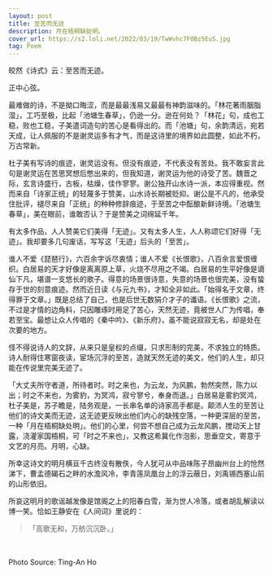 ```yaml
---
layout: post
title: 至苦而无迹
description: 月在梧桐缺处明。
cover_url: https://s2.loli.net/2022/03/19/TwWvhc7FOBz5EuS.jpg
tag: Poem
---
```


皎然《诗式》云：至苦而无迹。

正中心弦。

最难做的诗，不是拗口晦涩，而是最最浅易又最最有神韵滋味的。「林花著雨胭脂湿」，工巧至极，比起「池塘生春草」，仍逊一分。逊在何处？「林花」句，成也工稳，败也工稳，子美遣词造句的苦心是看得出的。而「池塘」句，余韵清远，宛若天成，让人佩服的不是谢灵运多有才气，而是这诗里的境界如此圆整，如此不朽，万古常新。

杜子美有写诗的痕迹，谢灵运没有。但没有痕迹，不代表没有苦处。我不敢妄言此句是谢灵运在苦思冥想后憋出来的，但我知道，谢灵运为他的诗受了苦。魏晋之际，玄言诗盛行，古板，枯燥，佳作寥寥。谢公独开山水诗一派，本应得重视。然而来自「诗家正统」的轻蔑多于赞美，山水诗长期被贬抑。谢公是不凡的，他承受住批评，褪尽来自「正统」的种种修辞痕迹，于至苦之中酝酿新鲜诗境。「池塘生春草」，美在眼前，谁敢否认？于是赞美之词绵延千年。

有太多作品，人人赞美它们美得「无迹」。又有太多人生，人人称颂它们好得「无迹」。我却要多几句废话，写写这「无迹」后头的「至苦」。

谁人不爱《琵琶行》，六百余字诉尽衷情；谁人不爱《长恨歌》，八百余言爱恨缠织。白居易的天才好像是离离原上草，火烧不尽用之不竭。白居易的生平好像是谪仙下凡，堪谱一支悠长的歌子。得意的场景很诗意，失意的场景也很完美，没有蛰存于世的刻意痕迹。然而近日读《与元九书》，才知全非如此。「始得名于文章，终得罪于文章。」既是总结了自己，也是后世无数狷介才子的谶语。《长恨歌》之流，不过是才情的边角料，只因雕琢时用足了苦心，天然无迹，竟被世人广为传唱，奉若至宝。最想让众人传唱的《秦中吟》、《新乐府》，虽不能说寂寂无名，却是处在次要的地方。

怪不得说诗人的文辞，从来只是皇权的点缀，只求形制的完美，不求独立的特质。诗人耐得住寒窗夜读，宦场沉浮的至苦，造就天然无迹的美文，他们的人生，却只能在传说里完美无迹了。

「大丈夫所守者道，所待者时。时之来也，为云龙，为风鹏，勃然突然，陈力以出；时之不来也，为雾豹，为冥鸿，寂兮寥兮，奉身而退。」白居易是雾豹冥鸿，杜子美是，苏子瞻是，陆务观是，一长串名单的诗家高手都是。颠沛人生的至苦让他们的诗文美而无迹，这无迹更反映出他们内心的缺残空落，一种更深层的至苦，一种「月在梧桐缺处明」。他们的心里，何尝不想自己成为云龙风鹏，搅动天上甘露，浇灌家国梧桐，可「时之不来也」，又教这希冀化作泡影，思垂空文，寄意于文艺的月亮。月明，心缺。

所幸这诗文的明月横亘千古终没有散佚，今人犹可从中品味陈子昂幽州台上的怆然涕下，曹孟德碣石之畔的水澹风冷，李青莲凤凰台上的浮云蔽日，刘禹锡西塞山前的山形依旧。

所哀这明月的歌谣越发像是馆阁之上的阳春白雪，渐为世人冷落，或者胡乱解读以博一笑。恰如王静安在《人间词》里说的：

> 「高歌无和，万舫沉沉卧。」

&emsp;  
&emsp;  
Photo Source: Ting-An Ho

